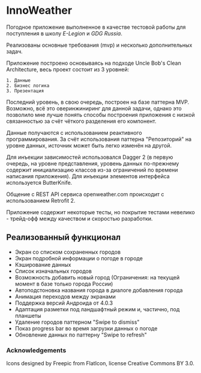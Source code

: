 # InnoWeather

Погодное приложение выполненное в качестве тестовой работы для поступления в школу *E-Legion* и *GDG Russia*.

Реализованы основные требования (mvp) и несколько дополнительных задач.

Приложение построено основываясь на подходе Uncle Bob's Clean Architecture, весь проект состоит из 3 уровней:

	1. Данные 
	2. Бизнес логика 
	3. Презентация 
Последний уровень, в свою очередь, построен на базе паттерна MVP. 
Возможно, всё это оверинжиниринг для данной задачи, однако это позволило мне лучше понять способы построения приложения 
с низкой связанностью за счёт чёткого разделения его компонент.

Данные получаются с использованием реактивного программирования. За счёт использования паттерна "Репозиторий" на уровне данных, 
источник может быть легко изменён на другой.

Для инъекции зависимостей использовался Dagger 2 (в первую очередь, на уровне представления, 
уровень данных по-прежнему содержит инициализацию классов из-за ограничений по времени написания приложения). 
Для инъекции элементов интерфейса используется ButterKnife.

Общение с REST API сервиса openweather.com происходит с использованием Retrofit 2.

Приложение содержит некоторые тесты, но покрытие тестами невелико - трейд-офф между качеством и скоростью разработки.

## Реализованный функционал
- Экран со списком сохраненных городов
- Экран подробной информации о погоде в городе
- Кэширование данных
- Список изначальных городов
- Возможность добавить новый город (Ограничения: на текущей момент в базе только города России)
- Автоподстоновка названия города в диалоге добавления города
- Анимация переходов между экранами
- Поддержка версий Андроида от 4.0.3
- Адаптация разметки под ландшафтный режим и, частично, под планшеты
- Удаление городов паттерном "Swipe to dismiss"
- Показ progress bar во время загрузки данных о погоде
- Обновление данных по паттерну "Swipe to refresh"

### Acknowledgements
Icons designed by Freepic from FlatIcon, license Creative Commons BY 3.0.
